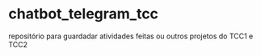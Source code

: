 # chatbot_telegram_tcc
repositório para guardadar atividades feitas ou outros projetos do TCC1 e TCC2
